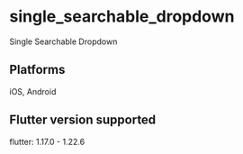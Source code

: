 # single_searchable_dropdown

Single Searchable Dropdown

## Platforms

iOS, Android

## Flutter version supported

flutter: 1.17.0 - 1.22.6
